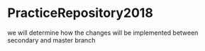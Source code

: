 # PracticeRepository2018
we will determine how the changes will be implemented between secondary and master branch
